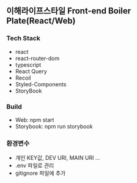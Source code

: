 ## 이해라이프스타일 Front-end Boiler Plate(React/Web)

### Tech Stack
- react
- react-router-dom
- typescript
- React Query
- Recoil
- Styled-Components
- StoryBook

### Build 
- Web: npm start
- Storybook: npm run storybook

### 환경변수
- 개인 KEY값, DEV URI, MAIN URI ...
- .env 파일로 관리
- gitignore 파일에 추가
